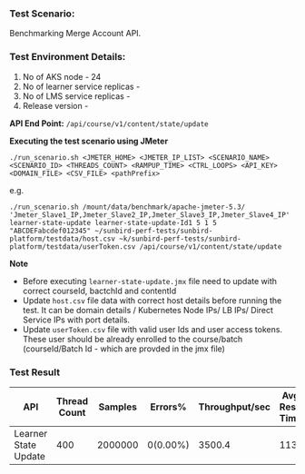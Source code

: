 ### Test Scenario:

Benchmarking Merge Account API.


### Test Environment Details:
1. No of AKS node - 24
2. No of learner service replicas - 
3. No of LMS service replicas - 
4. Release version -


**API End Point:** 
`/api/course/v1/content/state/update`


**Executing the test scenario using JMeter**

```./run_scenario.sh <JMETER_HOME> <JMETER_IP_LIST> <SCENARIO_NAME> <SCENARIO_ID> <THREADS_COUNT> <RAMPUP_TIME> <CTRL_LOOPS> <API_KEY> <DOMAIN_FILE> <CSV_FILE> <pathPrefix> ```

e.g.

```./run_scenario.sh /mount/data/benchmark/apache-jmeter-5.3/ 'Jmeter_Slave1_IP,Jmeter_Slave2_IP,Jmeter_Slave3_IP,Jmeter_Slave4_IP' learner-state-update learner-state-update-Id1 5 1 5 "ABCDEFabcdef012345" ~/sunbird-perf-tests/sunbird-platform/testdata/host.csv ~k/sunbird-perf-tests/sunbird-platform/testdata/userToken.csv /api/course/v1/content/state/update```


**Note**
- Before executing `learner-state-update.jmx` file need to update with correct courseId, bactchId and contentId
- Update `host.csv` file data with correct host details before running the test. It can be domain details / Kubernetes Node IPs/ LB IPs/ Direct Service IPs with port details.
- Update `userToken.csv` file with valid user Ids and user access tokens. These user should be already enrolled to the course/batch (courseId/Batch Id - which are provded in the jmx file)


### Test Result

|API                 |Thread Count|Samples |Errors%  |Throughput/sec|Avg Resp Time |95th pct |99th pct|
|--------------------|------------|--------|---------| -------------|--------------|---------|--------|
|Learner State Update|400         |2000000 |0(0.00%) |3500.4        | 113          |  185    |240     |
